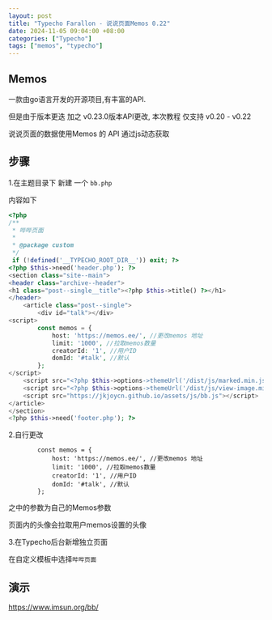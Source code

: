 ```yaml
---
layout: post
title: "Typecho Farallon - 说说页面Memos 0.22"
date: 2024-11-05 09:04:00 +08:00
categories: ["Typecho"]
tags: ["memos", "typecho"]
---
```


## Memos

一款由go语言开发的开源项目,有丰富的API.

但是由于版本更迭 加之 v0.23.0版本API更改, 本次教程 仅支持 v0.20 - v0.22 


说说页面的数据使用Memos 的 API 通过js动态获取

## 步骤

1.在主题目录下 新建 一个 `bb.php`

内容如下

```php
<?php 
/**
 * 哔哔页面
 *
 * @package custom
 */
 if (!defined('__TYPECHO_ROOT_DIR__')) exit; ?>
<?php $this->need('header.php'); ?>
<section class="site--main">
<header class="archive--header">
<h1 class="post--single__title"><?php $this->title() ?></h1>
</header>
    <article class="post--single">
        <div id="talk"></div>
<script>
        const memos = {
            host: 'https://memos.ee/', //更改memos 地址
            limit: '1000', //拉取memos数量
            creatorId: '1', //用户ID
            domId: '#talk', //默认
        };
</script>
    <script src="<?php $this->options->themeUrl('/dist/js/marked.min.js'); ?>"></script>
    <script src="<?php $this->options->themeUrl('/dist/js/view-image.min.js'); ?>"></script>
    <script src="https://jkjoycn.github.io/assets/js/bb.js"></script>
</article>
</section>
<?php $this->need('footer.php'); ?>
```

2.自行更改

```
        const memos = {
            host: 'https://memos.ee/', //更改memos 地址
            limit: '1000', //拉取memos数量
            creatorId: '1', //用户ID
            domId: '#talk', //默认
        };
```
之中的参数为自己的Memos参数 

页面内的头像会拉取用户memos设置的头像

3.在Typecho后台新增独立页面

在自定义模板中选择`哔哔页面`



## 演示

https://www.imsun.org/bb/